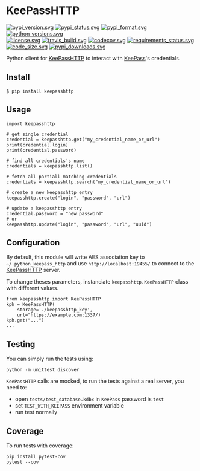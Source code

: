 # KeePassHTTP

[![pypi_version.svg][pypi_version.svg]][pypi_project.url]
[![pypi_status.svg][pypi_status.svg]][pypi_project.url]
[![pypi_format.svg][pypi_format.svg]][pypi_project.url]
[![python_versions.svg][python_versions.svg]][pypi_project.url]  
[![license.svg][license.svg]][license.url]
[![travis_build.svg][travis_build.svg]][travis.url]
[![codecov.svg][codecov.svg]][codecov.url]
[![requirements_status.svg][requirements_status.svg]][requires.url]
[![code_size.svg][code_size.svg]][pypi_project.url]
[![pypi_downloads.svg][pypi_downloads.svg]][pypi_project.url]


Python client for [KeePassHTTP][keepasshttp.url] to interact with [KeePass][keepass.url]'s credentials.


## Install

    $ pip install keepasshttp
    

## Usage

    import keepasshttp
    
    # get single credential
    credential = keepasshttp.get("my_credential_name_or_url")
    print(credential.login)
    print(credential.password)
    
    # find all credentials's name
    credentials = keepasshttp.list()
    
    # fetch all partiall matching credentials
    credentials = keepasshttp.search("my_credential_name_or_url")
    
    # create a new keepasshttp entry
    keepasshttp.create("login", "password", "url")
    
    # update a keepasshttp entry
    credential.password = "new password"
    # or
    keepasshttp.update("login", "password", "url", "uuid")


## Configuration

By default, this module will write AES association key to `~/.python_keepass_http`
and use `http://localhost:19455/` to connect to the [KeePassHTTP][keepasshttp.url] server.

To change theses parameters, instanciate `keepasshttp.KeePassHTTP` class with different values.

    from keepasshttp import KeePassHTTP
    kph = KeePassHTTP(
        storage='./keepasshttp_key', 
        url="https://example.com:1337/)
    kph.get("...")
    ...
    
    
## Testing

You can simply run the tests using:

    python -m unittest discover
    
`KeePassHTTP` calls are mocked, to run the tests against a real server, you need to:
 
   - open `tests/test_database.kdbx` in `KeePass` password is `test`
   - set `TEST_WITH_KEEPASS` environment variable
   - run test normally


## Coverage

To run tests with coverage:

    pip install pytest-cov
    pytest --cov
    

[comment]: # (Urls references)
[pypi_project.url]: https://pypi.org/project/keepasshttp/
[license.url]: ./LICENSE.txt
[travis.url]: https://travis-ci.org/cyrbil/python_keepass_http
[codecov.url]: https://codecov.io/github/cyrbil/python_keepass_http
[requires.url]: https://requires.io/github/cyrbil/python_keepass_http/requirements/?branch=master
[keepasshttp.url]: https://github.com/pfn/keepasshttp
[keepass.url]: https://keepass.info/

[comment]: # (Images references)
[pypi_version.svg]: https://img.shields.io/pypi/v/keepasshttp.svg "PYPI KeePassHTTP"
[pypi_status.svg]: https://img.shields.io/pypi/status/keepasshttp.svg "PYPI KeePassHTTP"
[pypi_format.svg]: https://img.shields.io/pypi/format/keepasshttp.svg "PYPI KeePassHTTP"
[python_versions.svg]: https://img.shields.io/pypi/pyversions/keepasshttp.svg "PYPI KeePassHTTP"
[license.svg]: https://img.shields.io/github/license/cyrbil/python_keepass_http.svg "MIT"
[travis_build.svg]: https://img.shields.io/travis/cyrbil/python_keepass_http/master.svg "travis.org"
[codecov.svg]: https://codecov.io/github/cyrbil/python_keepass_http/coverage.svg?branch=master "codecov.io"
[requirements_status.svg]: https://img.shields.io/requires/github/cyrbil/python_keepass_http.svg "requires.io"
[code_size.svg]: https://img.shields.io/github/languages/code-size/cyrbil/python_keepass_http.svg "All files"
[pypi_downloads.svg]: https://img.shields.io/pypi/dm/keepasshttp.svg "PYPI KeePassHTTP"

